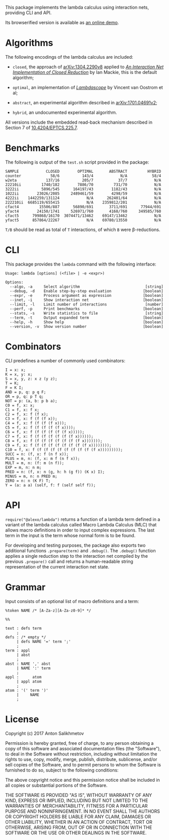 This package implements the lambda calculus using
interaction nets, providing CLI and API.

Its browserified version is available as [an online demo][1].

[1]: https://codedot.github.io/lambda/

# Algorithms

The following encodings of the lambda calculus are included:

* `closed`, the approach of [arXiv:1304.2290v8][2] applied to
[_An Interaction Net Implementation of Closed Reduction_][3]
by Ian Mackie, this is the default algorithm;

* `optimal`, an implementation of
[_Lambdascope_][5] by Vincent van Oostrom et al;

* `abstract`, an experimental algorithm described in
[arXiv:1701.04691v2][6];

* `hybrid`, an undocumented experimental algorithm.

All versions include the embedded read-back mechanism described
in Section 7 of [10.4204/EPTCS.225.7][4].

[2]: https://arxiv.org/abs/1304.2290v8
[3]: http://dx.doi.org/10.1007/978-3-642-24452-0_3
[4]: http://dx.doi.org/10.4204/EPTCS.225.7
[5]: http://www.phil.uu.nl/~oostrom/publication/pdf/lambdascope.pdf
[6]: https://arxiv.org/abs/1701.04691v2

# Benchmarks

The following is output of the `test.sh` script provided in the package:

```
SAMPLE            CLOSED        OPTIMAL       ABSTRACT         HYBRID
counter             58/6          143/4            N/A           58/4
w2eta             137/16          205/7           37/7            N/A
22210ii         1740/182        7886/70         731/70            N/A
3222ii          5896/545      164197/43        1182/43            N/A
1022ii        23026/2085     2489461/59        4298/59            N/A
4222ii    1442259/131124            N/A      262401/64            N/A
222210ii  6685119/655415            N/A    2359812/201            N/A
cfact4         15506/887      56890/691       3711/691      77944/691
yfact4        24150/1741     526971/760       4168/760     349585/760
cfact5      799868/16170  3074471/13462    69147/13462            N/A
yfact5      857864/22267            N/A    69780/13550            N/A
```

`T/B` should be read as total of `T` interactions,
of which `B` were β-reductions.

# CLI

This package provides the `lambda` command with the following interface:

```
Usage: lambda [options] (<file> | -e <expr>)

Options:
  --algo, -a     Select algorithm                             [string]
  --debug, -d    Enable step-by-step evaluation              [boolean]
  --expr, -e     Process argument as expression              [boolean]
  --inet, -i     Show interaction net                        [boolean]
  --limit, -l    Limit number of interactions                 [number]
  --perf, -p     Print benchmarks                            [boolean]
  --stats, -s    Write statistics to file                     [string]
  --term, -t     Output expanded term                        [boolean]
  --help, -h     Show help                                   [boolean]
  --version, -v  Show version number                         [boolean]

```

# Combinators

CLI predefines a number of commonly used combinators:

```
I = x: x;
K = x, y: x;
S = x, y, z: x z (y z);
T = K;
F = K I;
AND = p, q: p q F;
OR = p, q: p T q;
NOT = p: (a, b: p b a);
C0 = f, x: x;
C1 = f, x: f x;
C2 = f, x: f (f x);
C3 = f, x: f (f (f x));
C4 = f, x: f (f (f (f x)));
C5 = f, x: f (f (f (f (f x))));
C6 = f, x: f (f (f (f (f (f x)))));
C7 = f, x: f (f (f (f (f (f (f x))))));
C8 = f, x: f (f (f (f (f (f (f (f x)))))));
C9 = f, x: f (f (f (f (f (f (f (f (f x))))))));
C10 = f, x: f (f (f (f (f (f (f (f (f (f x)))))))));
SUCC = n: (f, x: f (n f x));
PLUS = m, n: (f, x: m f (n f x));
MULT = m, n: (f: m (n f));
EXP = m, n: n m;
PRED = n: (f, x: n (g, h: h (g f)) (K x) I);
MINUS = m, n: n PRED m;
ZERO = n: n (K F) T;
Y = (a: a a) (self, f: f (self self f));
```

# API

`require("@alexo/lambda")` returns a function of a lambda term defined
in a variant of the lambda calculus called Macro Lambda Calculus (MLC)
that allows macro definitions in order to input complex expressions.
The last term in the input is the term whose normal form is to be found.

For developing and testing purposes, the package also exports
two additional functions `.prepare(term)` and `.debug()`.
The `.debug()` function applies a single reduction step to
the interaction net compiled by the previous `.prepare()`
call and returns a human-readable string representation of
the current interaction net state.

# Grammar

Input consists of an optional list of macro definitions and a term:

```
%token NAME /* [A-Za-z][A-Za-z0-9]* */

%%

text : defs term
     ;
defs : /* empty */
     | defs NAME '=' term ';'
     ;
term : appl
     | abst
     ;
abst : NAME ',' abst
     | NAME ':' term
     ;
appl :      atom
     | appl atom
     ;
atom : '(' term ')'
     |     NAME
     ;
```

# License

Copyright (c) 2017 Anton Salikhmetov

Permission is hereby granted, free of charge, to any person obtaining a copy
of this software and associated documentation files (the "Software"), to deal
in the Software without restriction, including without limitation the rights
to use, copy, modify, merge, publish, distribute, sublicense, and/or sell
copies of the Software, and to permit persons to whom the Software is
furnished to do so, subject to the following conditions:

The above copyright notice and this permission notice shall be included in
all copies or substantial portions of the Software.

THE SOFTWARE IS PROVIDED "AS IS", WITHOUT WARRANTY OF ANY KIND, EXPRESS OR
IMPLIED, INCLUDING BUT NOT LIMITED TO THE WARRANTIES OF MERCHANTABILITY,
FITNESS FOR A PARTICULAR PURPOSE AND NONINFRINGEMENT.  IN NO EVENT SHALL THE
AUTHORS OR COPYRIGHT HOLDERS BE LIABLE FOR ANY CLAIM, DAMAGES OR OTHER
LIABILITY, WHETHER IN AN ACTION OF CONTRACT, TORT OR OTHERWISE, ARISING FROM,
OUT OF OR IN CONNECTION WITH THE SOFTWARE OR THE USE OR OTHER DEALINGS IN
THE SOFTWARE.
